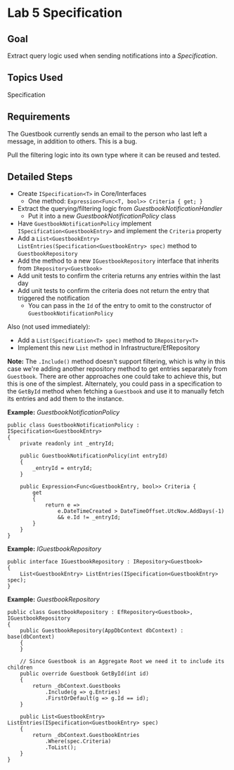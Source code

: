 # Lab 5 Specification

## Goal
Extract query logic used when sending notifications into a *Specification*.

## Topics Used
Specification

## Requirements

The Guestbook currently sends an email to the person who last left a message, in addition to others. This is a bug.

Pull the filtering logic into its own type where it can be reused and tested.

## Detailed Steps

- Create `ISpecification<T>` in Core/Interfaces
    - One method: `Expression<Func<T, bool>> Criteria { get; }`
- Extract the querying/filtering logic from *GuestbookNotificationHandler*
    - Put it into a new *GuestbookNotificationPolicy* class
- Have `GuestbookNotificationPolicy` implement `ISpecification<GuestbookEntry>` and implement the `Criteria` property
- Add a `List<GuestbookEntry> ListEntries(Specification<GuestbookEntry> spec)` method to `GuestbookRepository`
- Add the method to a new `IGuestbookRepository` interface that inherits from `IRepository<Guestbook>`
- Add unit tests to confirm the criteria returns any entries within the last day
- Add unit tests to confirm the criteria does not return the entry that triggered the notification
    - You can pass in the `Id` of the entry to omit to the constructor of `GuestbookNotificationPolicy`

Also (not used immediately):
- Add a `List(Specification<T> spec)` method to `IRepository<T>`
- Implement this new `List` method in Infrastructure/EfRepository

**Note:** The `.Include()` method doesn't support filtering, which is why in this case we're adding another repository method to get entries separately from `Guestbook`. There are other approaches one could take to achieve this, but this is one of the simplest. Alternately, you could pass in a specification to the `GetById` method when fetching a `Guestbook` and use it to manually fetch its entries and add them to the instance.

**Example:** *GuestbookNotificationPolicy*
```
public class GuestbookNotificationPolicy : ISpecification<GuestbookEntry>
{
    private readonly int _entryId;

    public GuestbookNotificationPolicy(int entryId)
    {
        _entryId = entryId;
    }

    public Expression<Func<GuestbookEntry, bool>> Criteria {
        get
        {
            return e => 
                e.DateTimeCreated > DateTimeOffset.UtcNow.AddDays(-1)
                && e.Id != _entryId;
        }
    }   
}
```

**Example:** *IGuestbookRepository*
```
public interface IGuestbookRepository : IRepository<Guestbook>
{
    List<GuestbookEntry> ListEntries(ISpecification<GuestbookEntry> spec);
}
```
**Example:** *GuestbookRepository*
```
public class GuestbookRepository : EfRepository<Guestbook>, IGuestbookRepository
{
    public GuestbookRepository(AppDbContext dbContext) : base(dbContext)
    {
    }

    // Since Guestbook is an Aggregate Root we need it to include its children
    public override Guestbook GetById(int id)
    {
        return _dbContext.Guestbooks
            .Include(g => g.Entries)
            .FirstOrDefault(g => g.Id == id);
    }

    public List<GuestbookEntry> ListEntries(ISpecification<GuestbookEntry> spec)
    {
        return _dbContext.GuestbookEntries
            .Where(spec.Criteria)
            .ToList();
    }
}
```



